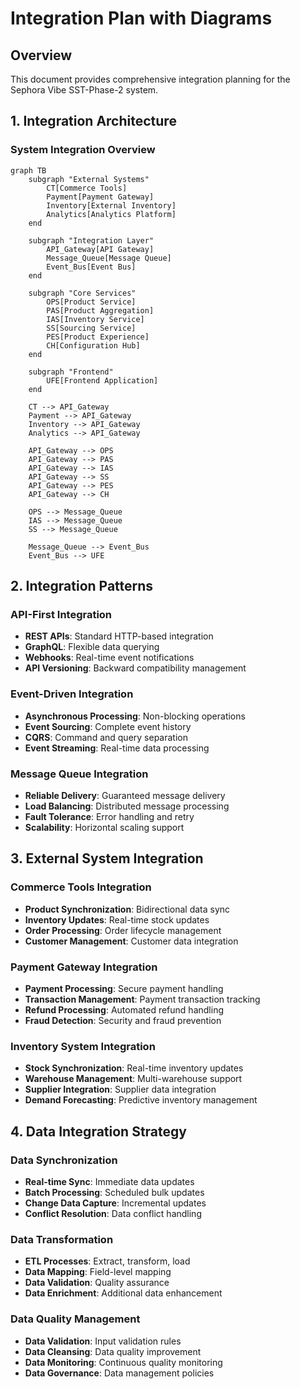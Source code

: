 # Integration Plan with Diagrams

## Overview
This document provides comprehensive integration planning for the Sephora Vibe SST-Phase-2 system.

## 1. Integration Architecture

### System Integration Overview
```mermaid
graph TB
    subgraph "External Systems"
        CT[Commerce Tools]
        Payment[Payment Gateway]
        Inventory[External Inventory]
        Analytics[Analytics Platform]
    end
    
    subgraph "Integration Layer"
        API_Gateway[API Gateway]
        Message_Queue[Message Queue]
        Event_Bus[Event Bus]
    end
    
    subgraph "Core Services"
        OPS[Product Service]
        PAS[Product Aggregation]
        IAS[Inventory Service]
        SS[Sourcing Service]
        PES[Product Experience]
        CH[Configuration Hub]
    end
    
    subgraph "Frontend"
        UFE[Frontend Application]
    end
    
    CT --> API_Gateway
    Payment --> API_Gateway
    Inventory --> API_Gateway
    Analytics --> API_Gateway
    
    API_Gateway --> OPS
    API_Gateway --> PAS
    API_Gateway --> IAS
    API_Gateway --> SS
    API_Gateway --> PES
    API_Gateway --> CH
    
    OPS --> Message_Queue
    IAS --> Message_Queue
    SS --> Message_Queue
    
    Message_Queue --> Event_Bus
    Event_Bus --> UFE
```

## 2. Integration Patterns

### API-First Integration
- **REST APIs**: Standard HTTP-based integration
- **GraphQL**: Flexible data querying
- **Webhooks**: Real-time event notifications
- **API Versioning**: Backward compatibility management

### Event-Driven Integration
- **Asynchronous Processing**: Non-blocking operations
- **Event Sourcing**: Complete event history
- **CQRS**: Command and query separation
- **Event Streaming**: Real-time data processing

### Message Queue Integration
- **Reliable Delivery**: Guaranteed message delivery
- **Load Balancing**: Distributed message processing
- **Fault Tolerance**: Error handling and retry
- **Scalability**: Horizontal scaling support

## 3. External System Integration

### Commerce Tools Integration
- **Product Synchronization**: Bidirectional data sync
- **Inventory Updates**: Real-time stock updates
- **Order Processing**: Order lifecycle management
- **Customer Management**: Customer data integration

### Payment Gateway Integration
- **Payment Processing**: Secure payment handling
- **Transaction Management**: Payment transaction tracking
- **Refund Processing**: Automated refund handling
- **Fraud Detection**: Security and fraud prevention

### Inventory System Integration
- **Stock Synchronization**: Real-time inventory updates
- **Warehouse Management**: Multi-warehouse support
- **Supplier Integration**: Supplier data integration
- **Demand Forecasting**: Predictive inventory management

## 4. Data Integration Strategy

### Data Synchronization
- **Real-time Sync**: Immediate data updates
- **Batch Processing**: Scheduled bulk updates
- **Change Data Capture**: Incremental updates
- **Conflict Resolution**: Data conflict handling

### Data Transformation
- **ETL Processes**: Extract, transform, load
- **Data Mapping**: Field-level mapping
- **Data Validation**: Quality assurance
- **Data Enrichment**: Additional data enhancement

### Data Quality Management
- **Data Validation**: Input validation rules
- **Data Cleansing**: Data quality improvement
- **Data Monitoring**: Continuous quality monitoring
- **Data Governance**: Data management policies
